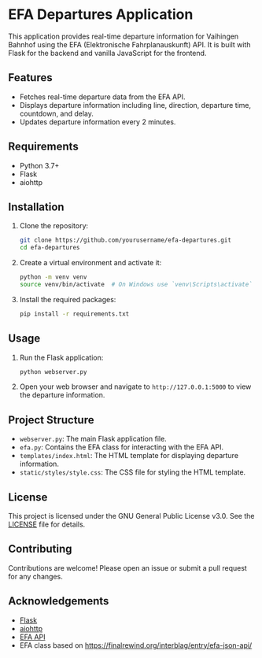 # EFA Departures Application

This application provides real-time departure information for Vaihingen Bahnhof using the EFA (Elektronische Fahrplanauskunft) API. It is built with Flask for the backend and vanilla JavaScript for the frontend.

## Features

- Fetches real-time departure data from the EFA API.
- Displays departure information including line, direction, departure time, countdown, and delay.
- Updates departure information every 2 minutes.

## Requirements

- Python 3.7+
- Flask
- aiohttp

## Installation

1. Clone the repository:
    ```bash
    git clone https://github.com/yourusername/efa-departures.git
    cd efa-departures
    ```

2. Create a virtual environment and activate it:
    ```bash
    python -m venv venv
    source venv/bin/activate  # On Windows use `venv\Scripts\activate`
    ```

3. Install the required packages:
    ```bash
    pip install -r requirements.txt
    ```

## Usage

1. Run the Flask application:
    ```bash
    python webserver.py
    ```

2. Open your web browser and navigate to `http://127.0.0.1:5000` to view the departure information.

## Project Structure

- `webserver.py`: The main Flask application file.
- `efa.py`: Contains the EFA class for interacting with the EFA API.
- `templates/index.html`: The HTML template for displaying departure information.
- `static/styles/style.css`: The CSS file for styling the HTML template.

## License

This project is licensed under the GNU General Public License v3.0. See the [LICENSE](LICENSE) file for details.

## Contributing

Contributions are welcome! Please open an issue or submit a pull request for any changes.

## Acknowledgements

- [Flask](https://flask.palletsprojects.com/)
- [aiohttp](https://docs.aiohttp.org/)
- [EFA API](https://www.efa.de/)
- EFA class based on https://finalrewind.org/interblag/entry/efa-json-api/

